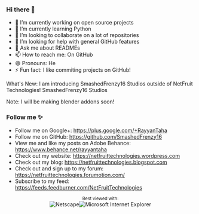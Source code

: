 ### Hi there 👋

<!--
**SmashedFrenzy16/SmashedFrenzy16** is a ✨ _special_ ✨ repository because its `README.md` (this file) appears on your GitHub profile.
-->

- 🔭 I’m currently working on open source projects
- 🌱 I’m currently learning Python
- 👯 I’m looking to collaborate on a lot of repositories
- 🤔 I’m looking for help with general GitHub features
- 💬 Ask me about READMEs
- 📫 How to reach me: On GitHub
- 😄 Pronouns: He
- ⚡ Fun fact: I like commiting projects on GitHub!

What's New: I am introducing SmashedFrenzy16 Studios outside of NetFruit Technologies! SmashedFrenzy16 Studios

Note: I will be making blender addons soon!




### Follow me ✨

- Follow me on Google+: https://plus.google.com/+RayyanTaha
- Follow me on GitHub: https://github.com/SmashedFrenzy16
- View me and like my posts on Adobe Behance: https://www.behance.net/rayyantaha
- Check out my website: https://netfruittechnologies.wordpress.com
- Check out my blog: https://netfruittechnologies.blogspot.com
- Check out and sign up to my forum: https://netfruittechnologies.forumotion.com/
- Subscribe to my feed: https://feeds.feedburner.com/NetFruitTechnologies


<div align="center">
  
<sup>Best viewed with:</sup><br />![Netscape](https://user-images.githubusercontent.com/68993968/113916671-27b78200-97d8-11eb-9496-1c45ce25568e.gif)![Microsoft Internet Explorer](https://user-images.githubusercontent.com/282759/84683523-52f97980-af05-11ea-9da0-639e1c368536.gif)

</div>


